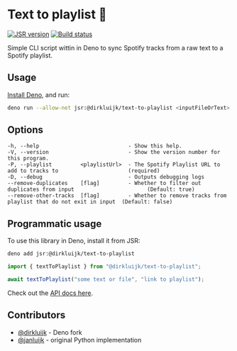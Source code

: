 # Text to playlist 🎸

[![JSR version](http://img.shields.io/jsr/v/@dirkluijk/text-to-playlist.svg)](https://jsr.io/@dirkluijk/text-to-playlist)
[![Build status](https://github.com/dirkluijk/text-to-playlist/actions/workflows/ci.yml/badge.svg?branch=main)](https://github.com/dirkluijk/text-to-playlist/actions/workflows/ci.yml)

Simple CLI script wittin in Deno to sync Spotify tracks from a raw text to a Spotify playlist.

## Usage

[Install Deno], and run:

[Install Deno]: https://docs.deno.com/runtime/getting_started/installation/

```bash
deno run --allow-net jsr:@dirkluijk/text-to-playlist <inputFileOrText> --playlist <playlistUrl>
```

## Options

```
-h, --help                            - Show this help.                                                                  
-V, --version                         - Show the version number for this program.                                        
-P, --playlist         <playlistUrl>  - The Spotify Playlist URL to add to tracks to                      (required)     
-D, --debug                           - Outputs debugging logs                                                           
--remove-duplicates    [flag]         - Whether to filter out duplicates from input                       (Default: true)
--remove-other-tracks  [flag]         - Whether to remove tracks from playlist that do not exit in input  (Default: false)
```

## Programmatic usage

To use this library in Deno, install it from JSR:

```bash
deno add jsr:@dirkluijk/text-to-playlist
```

```typescript
import { textToPlaylist } from "@dirkluijk/text-to-playlist";

await textToPlaylist("some text or file", "link to playlist");
```

Check out the [API docs here](https://jsr.io/@dirkluijk/text-to-playlist/doc).

## Contributors

- [@dirkluijk](https://github.com/dirkluijk) - Deno fork
- [@janluijk](https://github.com/janluijk) - original Python implementation
